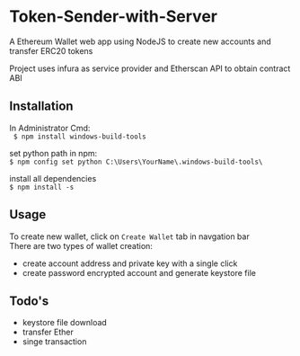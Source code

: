 # Token-Sender-with-Server
A Ethereum Wallet web app using NodeJS to create new accounts and transfer ERC20 tokens

Project uses infura as service provider and Etherscan API to obtain contract ABI

## Installation
In Administrator Cmd: <br />
``` $ npm install windows-build-tools```

set python path in npm: <br />
``` $ npm config set python C:\Users\YourName\.windows-build-tools\ ```

install all dependencies <br />
``` $ npm install -s ```

## Usage
To create new wallet, click on ```Create Wallet``` tab in navgation bar <br />
There are two types of wallet creation:<br />
- create account address and private key with a single click
- create password encrypted account and generate keystore file

## Todo's
- keystore file download
- transfer Ether
- singe transaction


